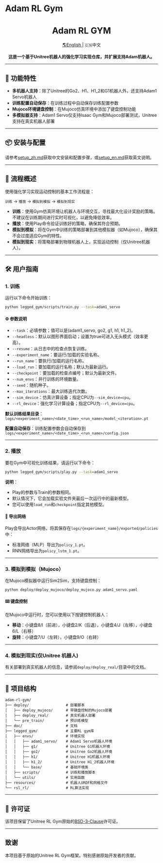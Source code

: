 # Adam RL Gym

<div align="center">
  <h1 align="center">Adam RL GYM</h1>
  <p align="center">
    <a href="README.md"> 🌎English </a> | <span> 🇨🇳中文 </span>
  </p>
</div>

<p align="center">
  <strong>这是一个基于Unitree机器人的强化学习实现仓库，并扩展支持Adam机器人。</strong> 
</p>

---

## 🌟 功能特性

- **多机器人支持**：除了Unitree的Go2、H1、H1_2和G1机器人外，还支持Adam1 Servo机器人
- **训练配置自动保存**：在训练过程中自动保存训练配置参数
- **Mujoco环境键盘控制**：在Mujoco仿真环境中添加了键盘控制功能
- **多模拟器支持**：Adam1 Servo仅支持Isaac Gym和Mujoco部署测试，Unitree支持在真实机器人部署

---

## 📦 安装与配置

请参考[setup_zh.md](/doc/setup_zh.md)获取中文安装和配置步骤，或[setup_en.md](/doc/setup_en.md)获取英文说明。

---

## 🔁 流程概述

使用强化学习实现运动控制的基本工作流程是：

`训练` → `播放` → `模拟到模拟` → `模拟到现实`

- **训练**：使用Gym仿真环境让机器人与环境交互，寻找最大化设计奖励的策略。不建议在训练期间进行实时可视化，以避免降低效率。
- **播放**：使用Play命令验证训练好的策略，确保其符合预期。
- **模拟到模拟**：将在Gym中训练的策略部署到其他模拟器（如Mujoco），确保其不会过度适应Gym的特性。
- **模拟到现实**：将策略部署到物理机器人上，实现运动控制（仅Unitree机器人）。

---

## 🛠️ 用户指南

### 1. 训练

运行以下命令开始训练：

```bash
python legged_gym/scripts/train.py --task=adam1_servo
```

#### ⚙️ 参数说明
- `--task`：必填参数；值可以是(adam1_servo, go2, g1, h1, h1_2)。
- `--headless`：默认以图形界面启动；设置为true可进入无头模式（效率更高）。
- `--resume`：从日志中的检查点恢复训练。
- `--experiment_name`：要运行/加载的实验名称。
- `--run_name`：要执行/加载的运行名称。
- `--load_run`：要加载的运行名称；默认为最新运行。
- `--checkpoint`：要加载的检查点编号；默认为最新文件。
- `--num_envs`：并行训练的环境数量。
- `--seed`：随机种子。
- `--max_iterations`：最大训练迭代次数。
- `--sim_device`：仿真计算设备；指定CPU为`--sim_device=cpu`。
- `--rl_device`：强化学习计算设备；指定CPU为`--rl_device=cpu`。

**默认训练结果目录**：`logs/<experiment_name>/<date_time>_<run_name>/model_<iteration>.pt`

**配置自动保存**：训练配置参数会自动保存到`logs/<experiment_name>/<date_time>_<run_name>/config.json`

---

### 2. 播放

要在Gym中可视化训练结果，请运行以下命令：

```bash
python legged_gym/scripts/play.py --task=adam1_servo
```

**说明**：

- Play的参数与Train的参数相同。
- 默认情况下，它会加载实验文件夹最后一次运行中的最新模型。
- 您可以使用`load_run`和`checkpoint`指定其他模型。

#### 💾 导出网络

Play会导出Actor网络，将其保存在`logs/{experiment_name}/exported/policies`中：
- 标准网络（MLP）导出为`policy_1.pt`。
- RNN网络导出为`policy_lstm_1.pt`。

---

### 3. 模拟到模拟（Mujoco）

在Mujoco模拟器中运行Sim2Sim，支持键盘控制：

```bash
python deploy/deploy_mujoco/deploy_mujoco.py adam1_servo.yaml
```

#### ⌨️ 键盘控制

在Mujoco中运行时，您可以使用以下按键控制机器人：
- **移动**：小键盘8/I（前进），小键盘2/K（后退），小键盘4/J（左移），小键盘6/L（右移）
- **旋转**：小键盘7/U（左转），小键盘9/O（右转）

---

### 4. 模拟到现实(仅Unitree 机器人)

有关部署到真实机器人的信息，请参阅`deploy/deploy_real/`目录中的文档。

---

## 📁 项目结构

```
adam-rl-gym/
├── deploy/                 # 部署脚本
│   ├── deploy_mujoco/      # 带键盘控制的Mujoco部署
│   ├── deploy_real/        # 真实机器人部署
│   └── pre_train/          # 预训练模型
├── doc/                    # 文档
├── legged_gym/             # 主要RL gym库
│   ├── envs/               # 环境实现
│   │   ├── adam1_servo/    # Adam1 Servo机器人环境
│   │   ├── g1/             # Unitree G1机器人环境
│   │   ├── go2/            # Unitree Go2机器人环境
│   │   ├── h1/             # Unitree H1机器人环境
│   │   ├── h1_2/           # Unitree H1_2机器人环境
│   │   └── base/           # 基础环境类
│   ├── scripts/            # 训练和播放脚本
│   └── utils/              # 实用函数
├── resources/              # 机器人URDF和网格文件
└── rsl_rl/                 # RL算法实现
```

---

## 📝 许可证

该项目保留了Unitree RL Gym原始的[BSD-3-Clause](LICENSE)许可证。

---

## 致谢

本项目基于原始的Unitree RL Gym框架。特别感谢原始开发者的贡献。